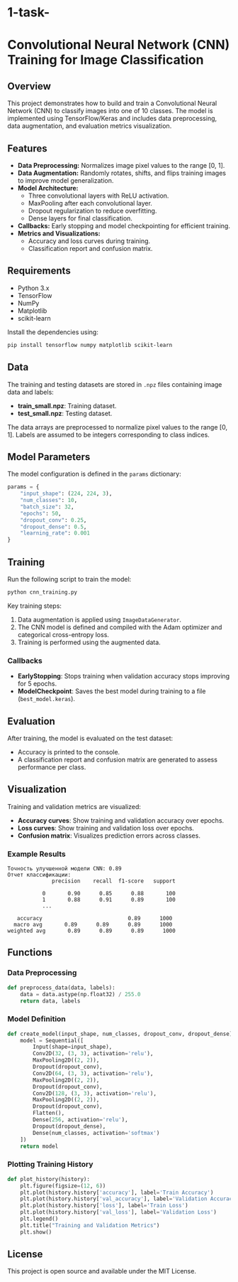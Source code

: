 # 1-task-
# Convolutional Neural Network (CNN) Training for Image Classification

## Overview
This project demonstrates how to build and train a Convolutional Neural Network (CNN) to classify images into one of 10 classes. The model is implemented using TensorFlow/Keras and includes data preprocessing, data augmentation, and evaluation metrics visualization.

## Features
- **Data Preprocessing:** Normalizes image pixel values to the range [0, 1].
- **Data Augmentation:** Randomly rotates, shifts, and flips training images to improve model generalization.
- **Model Architecture:**
  - Three convolutional layers with ReLU activation.
  - MaxPooling after each convolutional layer.
  - Dropout regularization to reduce overfitting.
  - Dense layers for final classification.
- **Callbacks:** Early stopping and model checkpointing for efficient training.
- **Metrics and Visualizations:**
  - Accuracy and loss curves during training.
  - Classification report and confusion matrix.

## Requirements
- Python 3.x
- TensorFlow
- NumPy
- Matplotlib
- scikit-learn

Install the dependencies using:
```bash
pip install tensorflow numpy matplotlib scikit-learn
```

## Data
The training and testing datasets are stored in `.npz` files containing image data and labels:
- **train_small.npz**: Training dataset.
- **test_small.npz**: Testing dataset.

The data arrays are preprocessed to normalize pixel values to the range [0, 1]. Labels are assumed to be integers corresponding to class indices.

## Model Parameters
The model configuration is defined in the `params` dictionary:
```python
params = {
    "input_shape": (224, 224, 3),
    "num_classes": 10,
    "batch_size": 32,
    "epochs": 50,
    "dropout_conv": 0.25,
    "dropout_dense": 0.5,
    "learning_rate": 0.001
}
```

## Training
Run the following script to train the model:
```python
python cnn_training.py
```

Key training steps:
1. Data augmentation is applied using `ImageDataGenerator`.
2. The CNN model is defined and compiled with the Adam optimizer and categorical cross-entropy loss.
3. Training is performed using the augmented data.

### Callbacks
- **EarlyStopping**: Stops training when validation accuracy stops improving for 5 epochs.
- **ModelCheckpoint**: Saves the best model during training to a file (`best_model.keras`).

## Evaluation
After training, the model is evaluated on the test dataset:
- Accuracy is printed to the console.
- A classification report and confusion matrix are generated to assess performance per class.

## Visualization
Training and validation metrics are visualized:
- **Accuracy curves**: Show training and validation accuracy over epochs.
- **Loss curves**: Show training and validation loss over epochs.
- **Confusion matrix**: Visualizes prediction errors across classes.

### Example Results
```
Точность улучшенной модели CNN: 0.89
Отчет классификации:
              precision    recall  f1-score   support

           0       0.90      0.85      0.88       100
           1       0.88      0.91      0.89       100
           ...

   accuracy                           0.89      1000
  macro avg       0.89      0.89      0.89      1000
weighted avg       0.89      0.89      0.89      1000
```

## Functions
### Data Preprocessing
```python
def preprocess_data(data, labels):
    data = data.astype(np.float32) / 255.0
    return data, labels
```

### Model Definition
```python
def create_model(input_shape, num_classes, dropout_conv, dropout_dense):
    model = Sequential([
        Input(shape=input_shape),
        Conv2D(32, (3, 3), activation='relu'),
        MaxPooling2D((2, 2)),
        Dropout(dropout_conv),
        Conv2D(64, (3, 3), activation='relu'),
        MaxPooling2D((2, 2)),
        Dropout(dropout_conv),
        Conv2D(128, (3, 3), activation='relu'),
        MaxPooling2D((2, 2)),
        Dropout(dropout_conv),
        Flatten(),
        Dense(256, activation='relu'),
        Dropout(dropout_dense),
        Dense(num_classes, activation='softmax')
    ])
    return model
```

### Plotting Training History
```python
def plot_history(history):
    plt.figure(figsize=(12, 6))
    plt.plot(history.history['accuracy'], label='Train Accuracy')
    plt.plot(history.history['val_accuracy'], label='Validation Accuracy')
    plt.plot(history.history['loss'], label='Train Loss')
    plt.plot(history.history['val_loss'], label='Validation Loss')
    plt.legend()
    plt.title("Training and Validation Metrics")
    plt.show()
```

## License
This project is open source and available under the MIT License.
